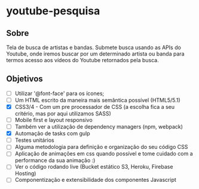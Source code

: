 # youtube-pesquisa

## Sobre
Tela de busca de artistas e bandas. Submete busca usando as APIs do Youtube, onde iremos buscar por um determinado artista ou banda para termos acesso aos vídeos do Youtube retornados pela busca.

## Objetivos
- [ ]  Utilizar '@font-face' para os ícones;
- [ ]  Um HTML escrito da maneira mais semântica possível (HTML5/5.1)
- [x]  CSS3/4 - Com um pre processador de CSS (a escolha fica a seu critério, mas por aqui utilizamos SASS)
- [ ]  Mobile first e layout responsivo
- [ ]  Também ver a utilização de dependency managers (npm, webpack)
- [x]  Automação de tasks com gulp
- [ ]  Testes unitários
- [ ]  Alguma metodologia para definição e organização do seu código CSS
- [ ]  Aplicação de animações em css quando possível e tome cuidado com a performance da sua animação :)
- [ ]  Ver o código rodando live (Bucket estático S3, Heroku, Firebase Hosting)
- [ ]  Componentização e extensibilidade dos componentes Javascript
